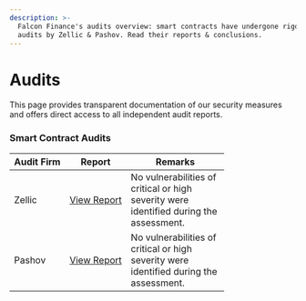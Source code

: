 ```yaml
---
description: >-
  Falcon Finance's audits overview: smart contracts have undergone rigorous
  audits by Zellic & Pashov. Read their reports & conclusions.
---
```


# Audits

This page provides transparent documentation of our security measures and offers direct access to all independent audit reports.

### Smart Contract Audits

<table><thead><tr><th>Audit Firm</th><th>Report</th><th width="156.2265625">Remarks</th></tr></thead><tbody><tr><td>Zellic</td><td><a href="https://files.gitbook.com/v0/b/gitbook-x-prod.appspot.com/o/spaces%2FmRfqjzWAD6asMoqA8yG5%2Fuploads%2FdGS5gS3aRg3IbmdVoLq0%2FFalcon%20Finance%20-%20Zellic%20Audit%20Report%20(1).pdf?alt=media&#x26;token=e883a67b-9f44-4587-9088-b64482ca4033">View Report</a></td><td>No vulnerabilities of critical or high severity were identified during the assessment.</td></tr><tr><td>Pashov</td><td><a href="https://files.gitbook.com/v0/b/gitbook-x-prod.appspot.com/o/spaces%2FmRfqjzWAD6asMoqA8yG5%2Fuploads%2FM3kB8g0TJ84fBjjTO0uU%2FFalcon-security-review_2025-02-17%20(1).pdf?alt=media&#x26;token=04aabf8d-f7f0-459d-b8d8-5dc8db4c521d">View Report</a></td><td>No vulnerabilities of critical or high severity were identified during the assessment.</td></tr></tbody></table>

